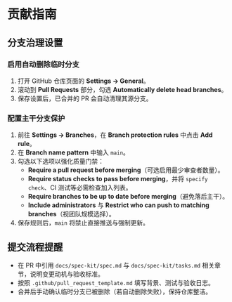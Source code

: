 # 贡献指南

## 分支治理设置

### 启用自动删除临时分支
1. 打开 GitHub 仓库页面的 **Settings → General**。
2. 滚动到 **Pull Requests** 部分，勾选 **Automatically delete head branches**。
3. 保存设置后，已合并的 PR 会自动清理其源分支。

### 配置主干分支保护
1. 前往 **Settings → Branches**，在 **Branch protection rules** 中点击 **Add rule**。
2. 在 **Branch name pattern** 中输入 `main`。
3. 勾选以下选项以强化质量门禁：
   - **Require a pull request before merging**（可选启用最少审查者数量）。
   - **Require status checks to pass before merging**，并将 `specify check`、CI 测试等必需检查加入列表。
   - **Require branches to be up to date before merging**（避免落后主干）。
   - **Include administrators** 与 **Restrict who can push to matching branches**（视团队规模选择）。
4. 保存规则后，`main` 将禁止直接推送与强制更新。

## 提交流程提醒
- 在 PR 中引用 `docs/spec-kit/spec.md` 与 `docs/spec-kit/tasks.md` 相关章节，说明变更动机与验收标准。
- 按照 `.github/pull_request_template.md` 填写背景、测试与验收日志。
- 合并后手动确认临时分支已被删除（若自动删除失败），保持仓库整洁。
